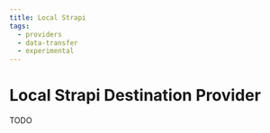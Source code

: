 ```yaml
---
title: Local Strapi
tags:
  - providers
  - data-transfer
  - experimental
---
```


# Local Strapi Destination Provider

TODO
